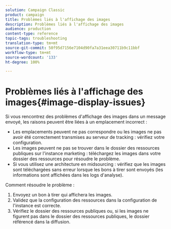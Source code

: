 ```yaml
---
solution: Campaign Classic
product: campaign
title: Problèmes liés à l'affichage des images
description: Problèmes liés à l'affichage des images
audience: production
content-type: reference
topic-tags: troubleshooting
translation-type: tm+mt
source-git-commit: 50f95d7156e7104d90fa7a31eea30711b9c11bbf
workflow-type: tm+mt
source-wordcount: '133'
ht-degree: 100%

---
```



# Problèmes liés à l&#39;affichage des images{#image-display-issues}

Si vous rencontrez des problèmes d&#39;affichage des images dans un message envoyé, les raisons peuvent être liées à un emplacement incorrect :

* Les emplacements peuvent ne pas correspondre ou les images ne pas avoir été correctement transmises au serveur de tracking : vérifiez votre configuration.
* Les images peuvent ne pas se trouver dans le dossier des ressources publiques sur l&#39;instance marketing : téléchargez les images dans votre dossier des ressources pour résoudre le problème.
* Si vous utilisez une architecture en midsourcing : vérifiez que les images sont téléchargées sans erreur lorsque les bons à tirer sont envoyés (les informations sont affichées dans les logs d&#39;analyse).

Comment résoudre le problème :

1. Envoyez un bon à tirer qui affichera les images.
1. Validez que la configuration des ressources dans la configuration de l&#39;instance est correcte.
1. Vérifiez le dossier des ressources publiques ou, si les images ne figurent pas dans le dossier des ressources publiques, le dossier référencé dans la diffusion.
